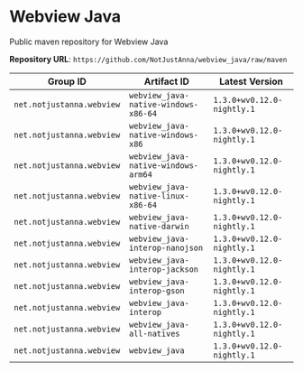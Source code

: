 # Webview Java

Public maven repository for Webview Java

**Repository URL**: `https://github.com/NotJustAnna/webview_java/raw/maven`

| Group ID | Artifact ID | Latest Version |
| --- | --- | --- |
| `net.notjustanna.webview` | `webview_java-native-windows-x86-64` | `1.3.0+wv0.12.0-nightly.1` |
| `net.notjustanna.webview` | `webview_java-native-windows-x86` | `1.3.0+wv0.12.0-nightly.1` |
| `net.notjustanna.webview` | `webview_java-native-windows-arm64` | `1.3.0+wv0.12.0-nightly.1` |
| `net.notjustanna.webview` | `webview_java-native-linux-x86-64` | `1.3.0+wv0.12.0-nightly.1` |
| `net.notjustanna.webview` | `webview_java-native-darwin` | `1.3.0+wv0.12.0-nightly.1` |
| `net.notjustanna.webview` | `webview_java-interop-nanojson` | `1.3.0+wv0.12.0-nightly.1` |
| `net.notjustanna.webview` | `webview_java-interop-jackson` | `1.3.0+wv0.12.0-nightly.1` |
| `net.notjustanna.webview` | `webview_java-interop-gson` | `1.3.0+wv0.12.0-nightly.1` |
| `net.notjustanna.webview` | `webview_java-interop` | `1.3.0+wv0.12.0-nightly.1` |
| `net.notjustanna.webview` | `webview_java-all-natives` | `1.3.0+wv0.12.0-nightly.1` |
| `net.notjustanna.webview` | `webview_java` | `1.3.0+wv0.12.0-nightly.1` |